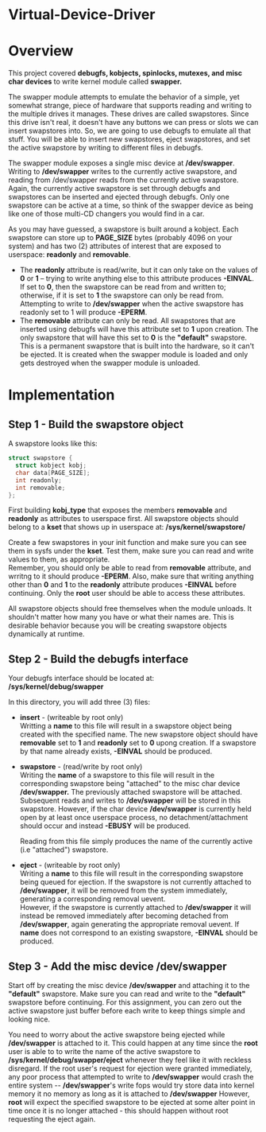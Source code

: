 # Virtual-Device-Driver

# Overview
This project covered **debugfs, kobjects, spinlocks, mutexes, and misc char devices** to write kernel module called **swapper.**

The swapper module attempts to emulate the behavior of a simple, yet somewhat strange,
piece of hardware that supports reading and writing to the multiple drives it manages. These
drives are called swapstores. Since this drive isn't real, it doesn't have any buttons we can
press or slots we can insert swapstores into. So, we are going to use debugfs to emulate all
that stuff. You will be able to insert new swapstores, eject swapstores, and set the active
swapstore by writing to different files in debugfs.

The swapper module exposes a single misc device at **/dev/swapper**. Writing to **/dev/swapper**
writes to the currently active swapstore, and reading from /dev/swapper reads from the
currently active swapstore. Again, the currently active swapstore is set through debugfs and
swapstores can be inserted and ejected through debugfs. Only one swapstore can be active at
a time, so think of the swapper device as being like one of those multi-CD changers you would
find in a car.

As you may have guessed, a swapstore is built around a kobject. Each swapstore can store up
to **PAGE_SIZE** bytes (probably 4096 on your system) and has two (2) attributes of interest that
are exposed to userspace: **readonly** and **removable**. <br />
   * The **readonly** attribute is read/write, but it can only take on the values of **0** or **1** –
trying to write anything else to this attribute produces **-EINVAL**. If set to **0**, then the
swapstore can be read from and written to; otherwise, if it is set to **1** the swapstore can
only be read from. Attempting to write to **/dev/swapper** when the active swapstore has
readonly set to 1 will produce **-EPERM**. <br />
   * The **removable** attribute can only be read. All swapstores that are inserted using
debugfs will have this attribute set to **1** upon creation. The only swapstore that will
have this set to **0** is the **"default"** swapstore. This is a permanent swapstore that is
built into the hardware, so it can't be ejected. It is created when the swapper module
is loaded and only gets destroyed when the swapper module is unloaded.

# Implementation
## Step 1 - Build the swapstore object
A swapstore looks like this: <br />
```c
struct swapstore {
  struct kobject kobj;
  char data[PAGE_SIZE];
  int readonly;
  int removable;
};
```
First building **kobj_type** that exposes the members **removable** and **readonly** as attributes to userspace first. All swapstore objects should belong to a **kset** that shows up in userspace at: **/sys/kernel/swapstore/** <br />

Create a few swapstores in your init function and make sure you can see them in sysfs under the **kset**. Test them, make sure you can read and write values to them, as appropriate. <br />
Remember, you should only be able to read from **removable** attribute, and wrritng to it should produce **-EPERM**. Also, make sure that writing anything other than **0** and **1** to the **readonly** attribute produces **-EINVAL** before continuing. Only the **root** user should be able to access these attributes. <br />

All swapstore objects should free themselves when the module unloads. It shouldn't matter how many you have or what their names are. This is desirable behavior because you will be creating swapstore objects dynamically at runtime. <br />

## Step 2 - Build the debugfs interface
Your debugfs interface should be located at: <br />
**/sys/kernel/debug/swapper** <br />

In this directory, you will add three (3) files: <br />
  * **insert** - (writeable by root only) <br />
      Writting a **name** to this file will result in a swapstore object being created with the specified name. The new swapstore object should have **removable** set to **1** and **readonly** set to **0** upong creation. If a swapstore by that name already exists, **-EINVAL** should be produced. <br />
  * **swapstore** - (read/write by root only) <br />
      Writing the **name** of a swapstore to this file will result in the corresponding swapstore being "attached" to the misc char device **/dev/swapper.** The previously attached swapstore will be attached. Subsequent reads and writes to **/dev/swapper** will be stored in this swapstore. However, if the char device **/dev/swapper** is currently held open by at least once userspace process, no detachment/attachment should occur and instead **-EBUSY** will be produced. <br />
        
      Reading from this file simply produces the name of the currently active (i.e "attached") swapstore. <br />
        
  * **eject** - (writeable by root only) <br />
      Writing a **name** to this file will result in the corresponding swapstore being queued for ejection. If the swapstore is not currently attached to **/dev/swapper**, it will be removed from the system immediately, generating a corresponding removal uevent. <br />
      However, if the swapstore is currently attached to **/dev/swapper** it will instead be removed immediately after becoming detached from **/dev/swapper**, again generating the appropriate removal uevent. If **name** does not correspond to an existing swapstore, **-EINVAL** should be produced.

## Step 3 - Add the misc device /dev/swapper
Start off by creating the misc device **/dev/swapper** and attaching it to the **"default"** swapstore. Make sure you can read and write to the **"default"** swapstore before continuing. For this assignment, you can zero out the active swapstore just buffer before each write to keep things simple and looking nice. <br />

You need to worry about the active swapstore being ejected while **/dev/swapper** is attached to it. This could happen at any time since the **root** user is able to to write the name of the active swapstore to **/sys/kernel/debug/swapper/eject** whenever they feel like it with reckless disregard. If the root user's request for ejection were granted immediately, any poor process that attempted to write to **/dev/swapper** would crash the entire system -- **/dev/swapper**'s write fops would try store data into kernel memory it no memory as long as it is attached to **/dev/swapper** However, **root** will expect the specified swapstore to be ejected at some alter point in time once it is no longer attached -  this should happen without root requesting the eject again.


